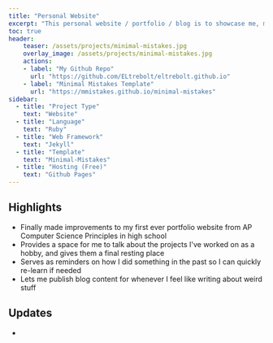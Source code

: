 ```yaml
---
title: "Personal Website"
excerpt: "This personal website / portfolio / blog is to showcase me, my work, and my knowledge!"
toc: true
header:
    teaser: /assets/projects/minimal-mistakes.jpg
    overlay_image: /assets/projects/minimal-mistakes.jpg
    actions:
    - label: "My Github Repo"
      url: "https://github.com/ELtrebolt/eltrebolt.github.io"
    - label: "Minimal Mistakes Template"
      url: "https://mmistakes.github.io/minimal-mistakes"
sidebar:
  - title: "Project Type"
    text: "Website"
  - title: "Language"
    text: "Ruby"
  - title: "Web Framework"
    text: "Jekyll"
  - title: "Template"
    text: "Minimal-Mistakes"
  - title: "Hosting (Free)"
    text: "Github Pages"
---
```


## Highlights
- Finally made improvements to my first ever portfolio website from AP Computer Science Principles in high school 
- Provides a space for me to talk about the projects I've worked on as a hobby, and gives them a final resting place
- Serves as reminders on how I did something in the past so I can quickly re-learn if needed
- Lets me publish blog content for whenever I feel like writing about weird stuff

## Updates
- 